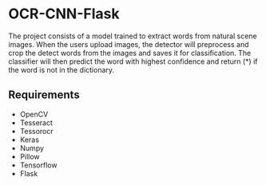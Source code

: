 # OCR-CNN-Flask


The project consists of a model trained to extract words from natural scene images. When the users upload images, the detector will preprocess and crop the detect words from the images and saves it for classification. The classifier will then predict the word with highest confidence and return (*) if the word is not in the dictionary.

## Requirements
* OpenCV
* Tesseract
* Tessorocr
* Keras
* Numpy
* Pillow
* Tensorflow 
* Flask

